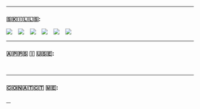 <!--<h1 align="center">->ＷＡＮＮＡＢＥ  ＤＥＶＥＬＯＰＥＲ<-</h1>-->


<p>
    <img src="https://komarev.com/ghpvc/?username=jxxt" alt="">
</p>
<hr>
<h3>🇸‌🇰‌🇮‌🇱‌🇱‌🇸‌:</h3>
<p>
    <!-- <img src="https://img.shields.io/badge/-C-333C43?logo=c&logoColor=#A8B9CC&style=flat"/>&nbsp;&nbsp;&nbsp; -->
    <img src="https://img.shields.io/badge/-C++-333C43?logo=c%2B%2B&logoColor=blue&style=flat"/>&nbsp;&nbsp;&nbsp;
    <!-- <img src="https://img.shields.io/badge/-Python-333C43?logo=python&logoColor=#3776AB&style=flat"/>&nbsp;&nbsp;&nbsp; -->
    <!-- <img src="https://img.shields.io/badge/-Ruby-333C43?logo=ruby&logoColor=darkred&style=flat"/>&nbsp;&nbsp;&nbsp; -->
    <img src="https://img.shields.io/badge/-CSS%203-333C43?logo=css3&logoColor=2977CA&style=flat"/>&nbsp;&nbsp;&nbsp;
    <img src="https://img.shields.io/badge/-HTML%205-333C43?logo=html5&logoColor=#E34F26&style=flat"/>&nbsp;&nbsp;&nbsp;
    <!-- <img src="https://img.shields.io/badge/-Javascript-333C43?logo=javascript&logoColor=#F7DF1E&style=flat"/>&nbsp;&nbsp;&nbsp; -->
    <!-- <img src="https://img.shields.io/badge/-Node.Js-333C43?logo=node.js&logoColor=#339933&style=flat"/>&nbsp;&nbsp;&nbsp;-->
    <img src="https://img.shields.io/badge/-Markdown-333C43?logo=markdown&logoColor=#000000&style=flat"/>&nbsp;&nbsp;&nbsp;
    <img src="https://img.shields.io/badge/-Git-333C43?logo=git&logoColor=#F05032&style=flat"/>&nbsp;&nbsp;&nbsp;
    <img src="https://img.shields.io/badge/-Github-333C43?logo=github&logoColor=#181717&style=flat"/>&nbsp;&nbsp;&nbsp;
</p>
<hr>
<h3>🇦‌🇵‌🇵‌🇸‌ 🇮‌ 🇺‌🇸‌🇪‌:</h3>
<p>
    <img src="https://img.shields.io/badge/-VS%20Code-333C43?logo=Visual%20Studio%20Code&logoColor=blue&style=flat" alt=""/>&nbsp;&nbsp;&nbsp;
    <img src="https://img.shields.io/badge/-Sublime%20Text%203-333C43?logo=Sublime%20Text&logoColor=#FF9800&style=flat" alt=""/>&nbsp;&nbsp;&nbsp;
</p>
<hr>
<h3>🇨‌🇴‌🇳‌🇦‌🇹‌🇨‌🇹‌ 🇲‌🇪‌:</h3>
<p>
    <a href="mailto:iamjxxt@gmail.com?subject=Hello%20Jeet">
        <img src="https://img.shields.io/badge/-Gmail-333C43?logo=gmail&logoColor=gmail&style=flat" alt=""/>&nbsp;&nbsp;&nbsp;
    </a>
</p>
